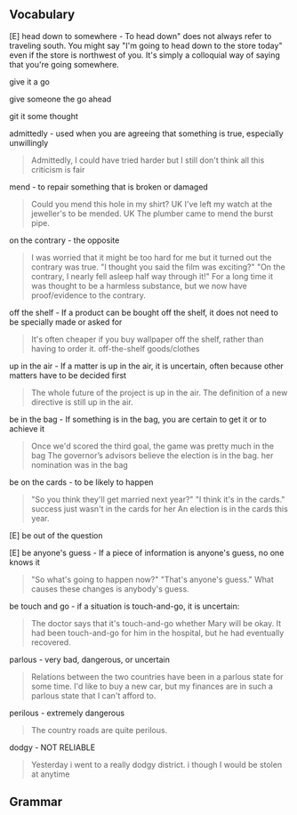 

## Vocabulary 

[E] head down to somewhere - To head down" does not always refer to traveling south. You might say "I'm going to head down to the store today" even if the store is northwest of you. It's simply a colloquial way of saying that you're going somewhere.

give it a go

give someone the go ahead

git it some thought

admittedly - used when you are agreeing that something is true, especially unwillingly
> Admittedly, I could have tried harder but I still don't think all this criticism is fair

mend - to repair something that is broken or damaged
> Could you mend this hole in my shirt?
> UK I've left my watch at the jeweller's to be mended.
> UK The plumber came to mend the burst pipe.

on the contrary - the opposite
> I was worried that it might be too hard for me but it turned out the contrary was true.
> "I thought you said the film was exciting?" "On the contrary, I nearly fell asleep half way through it!"
> For a long time it was thought to be a harmless substance, but we now have proof/evidence to the contrary.

off the shelf - If a product can be bought off the shelf, it does not need to be specially made or asked for
> It's often cheaper if you buy wallpaper off the shelf, rather than having to order it.
> off-the-shelf goods/clothes

up in the air - If a matter is up in the air, it is uncertain, often because other matters have to be decided first
> The whole future of the project is up in the air.
> The definition of a new directive is still up in the air.

be in the bag - If something is in the bag, you are certain to get it or to achieve it
> Once we'd scored the third goal, the game was pretty much in the bag
> The governor’s advisors believe the election is in the bag.
> her nomination was in the bag

be on the cards - to be likely to happen
> "So you think they'll get married next year?" "I think it's in the cards."
> success just wasn't in the cards for her
> An election is in the cards this year.

[E] be out of the question

[E] be anyone's guess - If a piece of information is anyone's guess, no one knows it
> "So what's going to happen now?" "That's anyone's guess."
> What causes these changes is anybody's guess.

be touch and go - if a situation is touch-and-go, it is uncertain:
> The doctor says that it's touch-and-go whether Mary will be okay.
> It had been touch-and-go for him in the hospital, but he had eventually recovered.

parlous - very bad, dangerous, or uncertain
> Relations between the two countries have been in a parlous state for some time.
> I'd like to buy a new car, but my finances are in such a parlous state that I can't afford to.

perilous - extremely dangerous
> The country roads are quite perilous.

dodgy - NOT RELIABLE
> Yesterday i went to a really dodgy district. i though I would be stolen at anytime

## Grammar 
